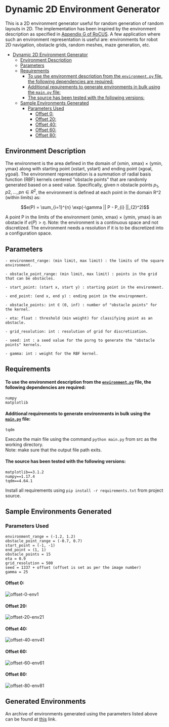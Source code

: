 # Dynamic 2D Environment Generator

This is a 2D environment generator useful for random generation of random layouts in 2D.
The implementation has been inspired by the environment description as specified in 
[Appendix G of RoCUS](https://arxiv.org/pdf/2012.13615.pdf).
A few application where such an environment representation is useful are:
environments for robot 2D navigation, obstacle grids, random meshes, maze generation, etc. 

<!-- TOC -->
* [Dynamic 2D Environment Generator](#dynamic-2d-environment-generator)
  * [Environment Description](#environment-description-)
  * [Parameters](#parameters-)
  * [Requirements](#requirements)
      * [To use the environment description from the ```environment.py``` file, the following dependencies are required:](#to-use-the-environment-description-from-the-environmentpy-file-the-following-dependencies-are-required)
      * [Additional requirements to generate environments in bulk using the ```main.py``` file:](#additional-requirements-to-generate-environments-in-bulk-using-the-mainpy-file)
      * [The source has been tested with the following versions:](#the-source-has-been-tested-with-the-following-versions)
  * [Sample Environments Generated](#sample-environments-generated-)
    * [Parameters Used](#parameters-used)
      * [Offset 0:](#offset-0)
      * [Offset 20:](#offset-20)
      * [Offset 40:](#offset-40)
      * [Offset 60:](#offset-60)
      * [Offset 80:](#offset-80)
<!-- TOC -->

## Environment Description ##

The environment is the area defined in the domain of (xmin, xmax) × (ymin, ymax) along with
starting point (xstart, ystart) and ending point (xgoal, ygoal). The environment representation is a
summation of radial basis function (RBF) kernels centered "obstacle points" that are randomly generated 
based on a seed value. Specifically, given n obstacle points $p_{1}, p{2}, ..., p{n} ∈ R^2$,
the environment is defined at each point in the domain R^2 (within limits) as:

$$e(P) = \sum_{i=1}^{n} \exp(-\gamma || P - P_{i} ||_{2}^2)$$

A point P in the limits of the environment (xmin, xmax) × (ymin, ymax) is an obstacle if $e(P) > \eta$.
Note: the environment is a continuous space and not discretized. The environment needs a
resolution if it is to be discretized into a configuration space.

## Parameters ##
```
- environment_range: (min limit, max limit) : the limits of the square environment.

- obstacle_point_range: (min limit, max limit) : points in the grid that can be obstacles.

- start_point: (start x, start y) : starting point in the environment.

- end_point: (end x, end y) : ending point in the enviropnment.

- obstacle_points: int ∈ (0, inf) : number of "obstacle points" for the kernel.

- eta: float : threshold (min weight) for classifying point as an obstacle.

- grid_resolution: int : resolution of grid for discretization.

- seed: int : a seed value for the psrng to generate the "obstacle points" kernels.

- gamma: int : weight for the RBF kernel.
```

## Requirements
#### To use the environment description from the [```environment.py```](src/environment.py) file, the following dependencies are required:
```
numpy
matplotlib
```
#### Additional requirements to generate environments in bulk using the [```main.py```](src/main.py) file:
```
tqdm
```
Execute the main file using the command ```python main.py``` from src as the working directory. <br/>
Note: make sure that the output file path exits.

#### The source has been tested with the following versions:
```
matplotlib==3.1.2
numpy==1.17.4
tqdm==4.64.1
```
Install all requirements using ```pip install -r requirements.txt``` from project source.

## Sample Environments Generated ##

### Parameters Used

```
environment_range = (-1.2, 1.2)
obstacle_point_range = (-0.7, 0.7)
start_point = (-1, -1)
end_point = (1, 1)
obstacle_points = 15
eta = 0.9
grid_resolution = 500
seed = 1337 + offset (offset is set as per the image number)
gamma = 25
```

#### Offset 0:
![offset-0-env1](assets/env-1.png)

#### Offset 20:
![offset-20-env21](assets/env-21.png)

#### Offset 40:
![offset-40-env41](assets/env-41.png)

#### Offset 60:
![offset-60-env61](assets/env-61.png)

#### Offset 80:
![offset-80-env81](assets/env-81.png)

## Generated Environments ##
An archive of environments generated using the parameters listed above can be found at [this](https://drive.google.com/drive/folders/1xtusEuXeP_PbV9WKFjP3LQ33hYFS6LJq?usp=sharing) link.
